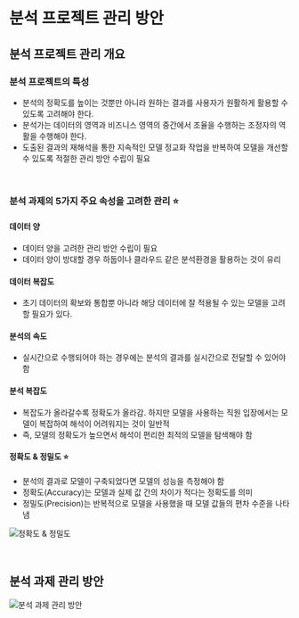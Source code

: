 # 분석 프로젝트 관리 방안

## 분석 프로젝트 관리 개요

### 분석 프로젝트의 특성

- 분석의 정확도를 높이는 것뿐만 아니라 원하는 결과를 사용자가 원활하게 활용할 수 있도록 고려해야 한다.
- 분석가는 데이터의 영역과 비즈니스 영역의 중간에서 조율을 수행하는 조정자의 역활을 수행해야 한다.
- 도출된 결과의 재해석을 통한 지속적인 모델 정교화 작업을 반복하여 모델을 개선할 수 있도록 적절한 관리 방안 수립이 필요

<br/>

### 분석 과제의 5가지 주요 속성을 고려한 관리 ⭐️

#### 데이터 양

- 데이터 양을 고려한 관리 방안 수립이 필요
- 데이터 양이 방대할 경우 하둡이나 클라우드 같은 분석환경을 활용하는 것이 유리

#### 데이터 복잡도

- 초기 데이터의 확보와 통합뿐 아니라 해당 데이터에 잘 적용될 수 있는 모델을 고려할 필요가 있다.

#### 분석의 속도

- 실시간으로 수행되어야 하는 경우에는 분석의 결과를 실시간으로 전달할 수 있어야함

#### 분석 복잡도

- 복잡도가 올라갈수록 정확도가 올라감. 하지만 모델을 사용하는 직원 입장에서는 모델이 복잡하여 해석이 어려워지는 것이 일반적
- 즉, 모델의 정확도가 높으면서 해석이 편리한 최적의 모델을 탐색해야 함

#### 정확도 & 정밀도 ⭐️

- 분석의 결과로 모델이 구축되었다면 모델의 성능을 측정해야 함
- 정확도(Accuracy)는 모델과 실제 값 간의 차이가 적다는 정확도를 의미
- 정밀도(Precision)는 반복적으로 모델을 사용했을 때 모델 값들의 편차 수준을 나타냄

![정확도 & 정밀도](https://github.com/DainoJung/docusaurus_blog/assets/117745618/b6dca692-fb17-4c3e-bb45-905f3be4b3d1)

<br/>

## 분석 과제 관리 방안

![분석 과제 관리 방안](https://github.com/DainoJung/docusaurus_blog/assets/117745618/d97994b4-9aeb-455e-b16e-f5f967d935f2)